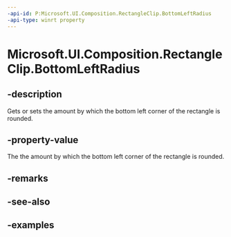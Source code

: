 ```yaml
---
-api-id: P:Microsoft.UI.Composition.RectangleClip.BottomLeftRadius
-api-type: winrt property
---
```


# Microsoft.UI.Composition.RectangleClip.BottomLeftRadius

<!--
public System.Numerics.Vector2 BottomLeftRadius { get; set; }
-->

## -description

Gets or sets the amount by which the bottom left corner of the rectangle is rounded.

## -property-value

The the amount by which the bottom left corner of the rectangle is rounded.

## -remarks

## -see-also

## -examples


